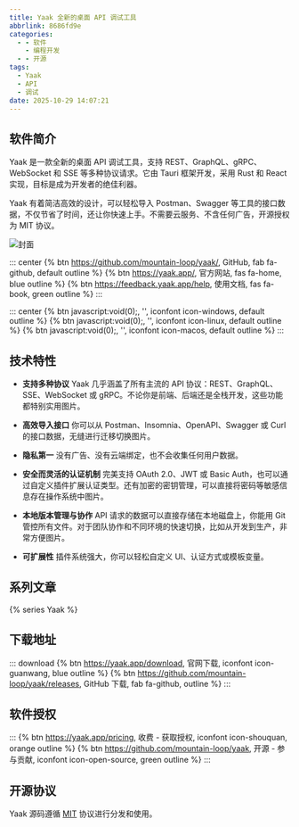 ```yaml
---
title: Yaak 全新的桌面 API 调试工具
abbrlink: 8686fd9e
categories:
  - - 软件
    - 编程开发
  - - 开源
tags:
  - Yaak
  - API
  - 调试
date: 2025-10-29 14:07:21
---
```


## 软件简介

Yaak 是一款全新的桌面 API 调试工具，支持 REST、GraphQL、gRPC、WebSocket 和 SSE 等多种协议请求。它由 Tauri 框架开发，采用 Rust 和 React 实现，目标是成为开发者的绝佳利器。

Yaak 有着简洁高效的设计，可以轻松导入 Postman、Swagger 等工具的接口数据，不仅节省了时间，还让你快速上手。不需要云服务、不含任何广告，开源授权为 MIT 协议。

![封面](/images/yaak.png)

::: center
{% btn https://github.com/mountain-loop/yaak/, GitHub, fab fa-github, default outline %}
{% btn https://yaak.app/, 官方网站, fas fa-home, blue outline %}
{% btn https://feedback.yaak.app/help, 使用文档, fas fa-book, green outline %}
:::

::: center
{% btn javascript:void(0);, '', iconfont icon-windows, default outline %}
{% btn javascript:void(0);, '', iconfont icon-linux, default outline %}
{% btn javascript:void(0);, '', iconfont icon-macos, default outline %}
:::

## 技术特性

- **支持多种协议** Yaak 几乎涵盖了所有主流的 API 协议：REST、GraphQL、SSE、WebSocket 或 gRPC。不论你是前端、后端还是全栈开发，这些功能都特别实用图片。

- **高效导入接口** 你可以从 Postman、Insomnia、OpenAPI、Swagger 或 Curl  的接口数据，无缝进行迁移切换图片。

- **隐私第一** 没有广告、没有云端绑定，也不会收集任何用户数据。

- **安全而灵活的认证机制** 完美支持 OAuth 2.0、JWT 或 Basic Auth，也可以通过自定义插件扩展认证类型。还有加密的密钥管理，可以直接将密码等敏感信息存在操作系统中图片。

- **本地版本管理与协作** API 请求的数据可以直接存储在本地磁盘上，你能用 Git 管控所有文件。对于团队协作和不同环境的快速切换，比如从开发到生产，非常方便图片。

- **可扩展性** 插件系统强大，你可以轻松自定义 UI、认证方式或模板变量。

## 系列文章

{% series Yaak %}

## 下载地址

::: download
{% btn https://yaak.app/download, 官网下载, iconfont icon-guanwang, blue outline %}
{% btn https://github.com/mountain-loop/yaak/releases, GitHub 下载, fab fa-github, outline %}
:::

## 软件授权

:::
{% btn https://yaak.app/pricing, 收费 - 获取授权, iconfont icon-shouquan, orange outline %}
{% btn https://github.com/mountain-loop/yaak, 开源 - 参与贡献, iconfont icon-open-source, green outline %}
:::

## 开源协议

Yaak 源码遵循 [MIT](https://github.com/mountain-loop/yaak?tab=MIT-1-ov-file) 协议进行分发和使用。
